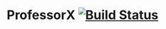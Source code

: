# ProfessorX [![Build Status](https://travis-ci.org/adamdallis/ProfessorX.svg?branch=master)](https://travis-ci.org/adamdallis/ProfessorX)
